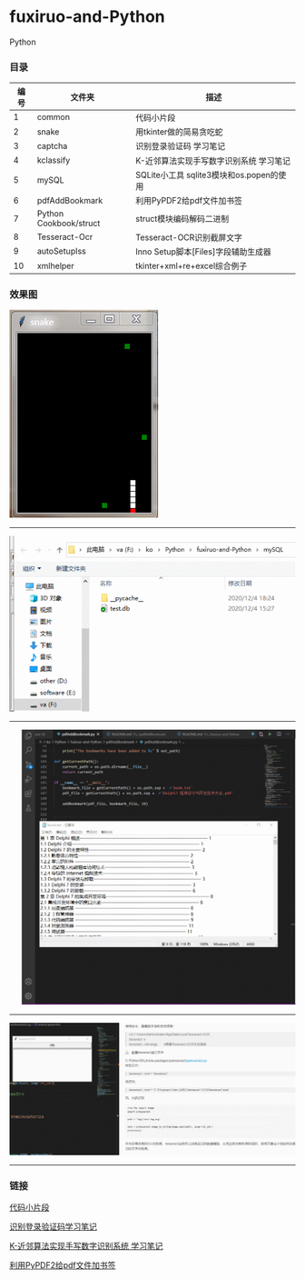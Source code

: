 # fuxiruo-and-Python
Python

### 目录
| 编号 | 文件夹 | 描述 |
| ------ | ------ | ------ |
| 1 | common | 代码小片段 |
| 2 | snake | 用tkinter做的简易贪吃蛇 |
| 3 | captcha | 识别登录验证码 学习笔记 |
| 4 | kclassify | K-近邻算法实现手写数字识别系统 学习笔记 |
| 5 | mySQL | SQLite小工具 sqlite3模块和os.popen的使用 |
| 6 | pdfAddBookmark | 利用PyPDF2给pdf文件加书签 |
| 7 | Python Cookbook/struct | struct模块编码解码二进制 |
| 8 | Tesseract-Ocr | Tesseract-OCR识别截屏文字 |
| 9 | autoSetupIss | Inno Setup脚本[Files]字段辅助生成器 |
| 10 | xmlhelper | tkinter+xml+re+excel综合例子 |

### 效果图
![snake](snap/snake.gif "贪吃蛇")
***
![mySQL](snap/mySQL.gif "SQLite小工具")
***
![pdfAddBookmark](snap/pdfAddBookmark.gif "SQLite小工具")
***
![Tesseract-Ocr](snap/Tesseract-Ocr.gif "Tesseract-Ocr")
***

### 链接
[代码小片段](common/README.md)

[识别登录验证码学习笔记](captcha/README.md)

[K-近邻算法实现手写数字识别系统 学习笔记](kclassify/README.md)

[利用PyPDF2给pdf文件加书签](pdfAddBookmark/README.md)
